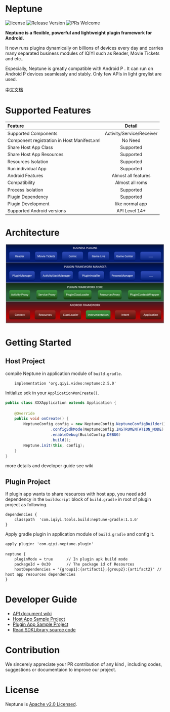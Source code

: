 # Neptune

![license](http://img.shields.io/badge/license-Apache2.0-brightgreen.svg?style=flat)
![Release Version](https://img.shields.io/badge/release-2.5.0-red.svg)
![PRs Welcome](https://img.shields.io/badge/PRs-welcome-brightgreen.svg)

**Neptune is a flexible, powerful and lightweight plugin framework for Android.**

It now runs plugins dynamically on billions of devices every day and carries many separated business modules of IQIYI such as Reader, Movie Tickets and etc..

Especially, Neptune is greatly compatible with Android P . It can run on Android P devices seamlessly and stably. Only few APIs in light greylist are used.

[中文文档](README_CN.md)

# Supported Features

| Feature | Detail  |
| :------ | :-----: |
| Supported Components | Activity/Service/Receiver |
| Component registration in Host Manifest.xml | No Need |
| Share Host App Class | Supported |
| Share Host App Resources | Supported |
| Resources Isolation | Supported |
| Run individual App | Supported |
| Android Features | Almost all features |
| Compatibility  | Almost all roms |
| Process Isolation | Supported |
| Plugin Dependency   | Supported |
| Plugin Development  | like normal app |
| Supported Android versions | API Level 14+ |

# Architecture

![plugin_arch](plugin_arch.png)

# Getting Started

## Host Project

compile Neptune in application module of `build.gradle`.

```Gradle
    implementation 'org.qiyi.video:neptune:2.5.0'
```

Initialize sdk in your `Application#onCreate()`.

```Java
public class XXXApplication extends Application {
    
    @Override
    public void onCreate() {
        NeptuneConfig config = new NeptuneConfig.NeptuneConfigBuilder()
                    .configSdkMode(NeptuneConfig.INSTRUMENTATION_MODE)
                    .enableDebug(BuildConfig.DEBUG)
                    .build();
        Neptune.init(this, config);
    }
}
```

more details and developer guide see wiki

## Plugin Project

If plugin app wants to share resources with host app, you need add dependency in the `buildscript` block of `build.gradle` in root of plugin project as following.

```Gradle
dependencies {
    classpath  'com.iqiyi.tools.build:neptune-gradle:1.1.6'
}
```

Apply gradle plugin in application module of `build.gradle` and config it.

```Gradle
apply plugin: 'com.qiyi.neptune.plugin'

neptune {
    pluginMode = true      // In plugin apk build mode
    packageId = 0x30       // The package id of Resources
    hostDependencies = "{group1}:{artifact1};{group2}:{artifact2}" // host app resources dependencies
}
```

# Developer Guide

* [API document wiki](https://github.com/iqiyi/Neptune/wiki)
* [Host App Sample Project](samples/HostApp)
* [Plugin App Sample Project](samples/PluginApp)
* [Read SDKLibrary source code](SdkLibrary)

# Contribution

We sincerely appreciate your PR contribution of any kind , including codes, suggestions or documentaion to improve our project.

# License

Neptune is [Apache v2.0 Licensed](LICENSE.md).

